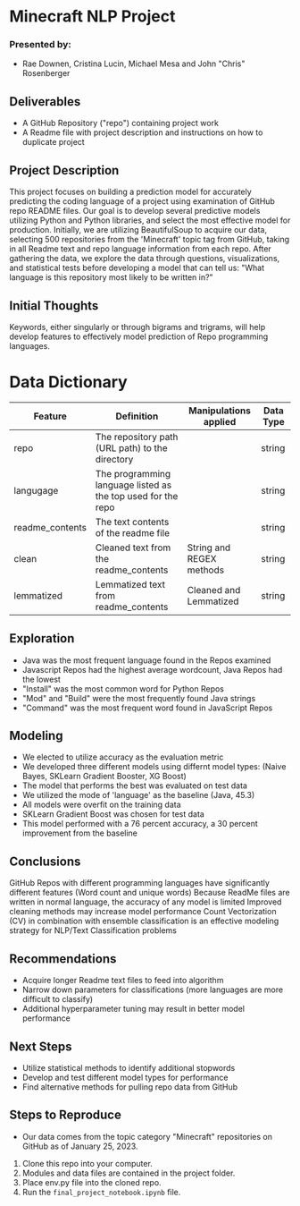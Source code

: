 # Minecraft NLP Project
### Presented by:
- Rae Downen, Cristina Lucin, Michael Mesa and John "Chris" Rosenberger

## Deliverables
* A GitHub Repository ("repo") containing project work
* A Readme file with project description and instructions on how to duplicate project

## Project Description

This project focuses on building a prediction model for accurately predicting the coding language of a project using
examination of GitHub repo README files. Our goal is to develop several predictive models utilizing Python and Python libraries,
and select the most effective model for production. Initially, we are utilizing BeautifulSoup to acquire our data, selecting 500
repositories from the 'Minecraft' topic tag from GitHub, taking in all Readme text and repo language information from each repo. 
After gathering the data, we explore the data through questions, visualizations, and statistical tests before developing a model
that can tell us: "What language is this repository most likely to be written in?"

## Initial Thoughts

Keywords, either singularly or through bigrams and trigrams, will help develop features to effectively model prediction
of Repo programming languages.

# Data Dictionary

| Feature | Definition | Manipulations applied|Data Type|
|--------|-----------|-----------|-----------|
|repo| The repository path (URL path) to the directory || string
|langugage| The programming language listed as the top used for the repo || string
|readme_contents| The text contents of the readme file || string
|clean| Cleaned text from the readme_contents | String and REGEX methods | string
|lemmatized| Lemmatized text from readme_contents| Cleaned and Lemmatized | string

## Exploration

* Java was the most frequent language found in the Repos examined
* Javascript Repos had the highest average wordcount, Java Repos had the lowest
* "Install" was the most common word for Python Repos
* "Mod" and "Build" were the most frequently found Java strings
* "Command" was the most frequent word found in JavaScript Repos

## Modeling

* We elected to utilize accuracy as the evaluation metric
* We developed three different models using differnt model types: (Naive Bayes, SKLearn Gradient Booster, XG Boost)
* The model that performs the best was evaluated on test data
* We utilized the mode of 'language' as the baseline (Java, 45.3)
* All models were overfit on the training data
* SKLearn Gradient Boost was chosen for test data
* This model performed with a 76 percent accuracy, a 30 percent improvement from the baseline

## Conclusions

GitHub Repos with different programming languages have significantly different features (Word count and unique words)
Because ReadMe files are written in normal language, the accuracy of any model is limited
Improved cleaning methods may increase model performance
Count Vectorization (CV) in combination with ensemble classification is an effective modeling strategy for NLP/Text Classification problems

## Recommendations 

* Acquire longer Readme text files to feed into algorithm
* Narrow down parameters for classifications (more languages are more difficult to classify)
* Additional hyperparameter tuning may result in better model performance

## Next Steps

* Utilize statistical methods to identify additional stopwords
* Develop and test different model types for performance
* Find alternative methods for pulling repo data from GitHub

## Steps to Reproduce
* Our data comes from the topic category "Minecraft" repositories on GitHub as of January 25, 2023.
1) Clone this repo into your computer.
2) Modules and data files are contained in the project folder.
3) Place env.py file into the cloned repo.
3) Run the ```final_project_notebook.ipynb``` file.